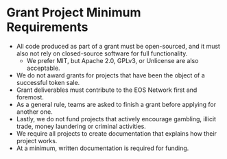# Grant Project Minimum Requirements
- All code produced as part of a grant must be open-sourced, and it must also not rely on closed-source software for full functionality. 
  - We prefer MIT, but Apache 2.0, GPLv3, or Unlicense are also acceptable.
- We do not award grants for projects that have been the object of a successful token sale.
- Grant deliverables must contribute to the EOS Network first and foremost.
- As a general rule, teams are asked to finish a grant before applying for another one.
- Lastly, we do not fund projects that actively encourage gambling, illicit trade, money laundering or criminal activities.
- We require all projects to create documentation that explains how their project works.
- At a minimum, written documentation is required for funding.
